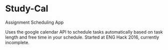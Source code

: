 # Study-Cal
Assignment Scheduling App

Uses the google calendar API to schedule tasks automatically based on task length and free time in your schedule.
Started at ENG Hack 2016, currently incomplete.

